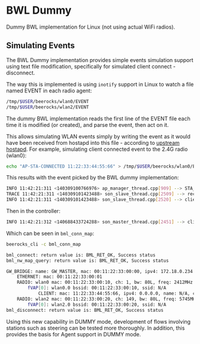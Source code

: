 # BWL Dummy

Dummy BWL implementation for Linux (not using actual WiFi radios).

## Simulating Events

The BWL Dummy implementation provides simple events simulation support using text file modification, specifically for simulated client connect - disconnect.

The way this is implemented is using `inotify` support in Linux to watch a file named EVENT in each radio agent:

```bash
/tmp/$USER/beerocks/wlan0/EVENT
/tmp/$USER/beerocks/wlan2/EVENT
```

The dummy BWL implementation reads the first line of the EVENT file each time it is modified (or created), and parse the event, then act on it.

This allows simulating WLAN events simply by writing the event as it would have been received from hostapd into this file - according to  [upstream hostapd](https://w1.fi/wpa_supplicant/devel/ctrl_iface_page.html).
For example, simulating client connected event to the 2.4G radio (wlan0):

```bash
echo "AP-STA-CONNECTED 11:22:33:44:55:66" > /tmp/$USER/beerocks/wlan0/EVENT
```

This results with the event picked by the BWL dummy implementation:

```bash
INFO 11:42:21:311 <140309100766976> ap_manager_thread.cpp[909] --> STA_Connected mac = 11:22:33:44:55:66
TRACE 11:42:21:311 <140309101423488> son_slave_thread.cpp[2509] --> received ACTION_APMANAGER_CLIENT_ASSOCIATED_NOTIFICATION
INFO 11:42:21:311 <140309101423488> son_slave_thread.cpp[2520] --> client associated sta_mac=11:22:33:44:55:66
```

Then in the controller:

```bash
INFO 11:42:21:312 <140688433724288> son_master_thread.cpp[2451] --> client associated, mac=11:22:33:44:55:66 hostap mac=00:11:22:33:00:10 setting to channel=1 
```

Which can be seen in `bml_conn_map`:

```bash
beerocks_cli -c bml_conn_map

bml_connect: return value is: BML_RET_OK, Success status
bml_nw_map_query: return value is: BML_RET_OK, Success status

GW_BRIDGE: name: GW_MASTER, mac: 00:11:22:33:00:00, ipv4: 172.18.0.234
    ETHERNET: mac: 00:11:22:33:00:01
    RADIO: wlan0 mac: 00:11:22:33:00:10, ch: 1, bw: 80L, freq: 2412MHz
        fVAP[0]: wlan0.0 bssid: 00:11:22:33:00:10, ssid: N/A
            CLIENT: mac: 11:22:33:44:55:66, ipv4: 0.0.0.0, name: N/A, ch: 1, bw: 80L, rx_rssi: -127
    RADIO: wlan2 mac: 00:11:22:33:00:20, ch: 149, bw: 80L, freq: 5745MHz
        fVAP[0]: wlan2.0 bssid: 00:11:22:33:00:20, ssid: N/A
bml_disconnect: return value is: BML_RET_OK, Success status
```

Using this new capability in DUMMY mode, development of flows involving stations such as steering can be tested more thoroughly. In addition, this provides the basis for Agent support in DUMMY mode.
